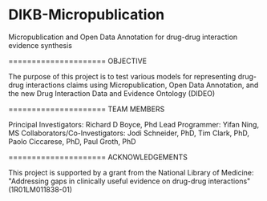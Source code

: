DIKB-Micropublication
=====================

Micropublication and Open Data Annotation for drug-drug interaction evidence synthesis

=====================
OBJECTIVE

The purpose of this project is to test various models for representing
drug-drug interactions claims using Micropublication, Open Data
Annotation, and the new Drug Interaction Data and Evidence Ontology
(DIDEO)

=====================
TEAM MEMBERS

Principal Investigators: Richard D Boyce, Phd
Lead Programmer: Yifan Ning, MS
Collaborators/Co-Investigators: Jodi Schneider, PhD, Tim Clark, PhD, Paolo Ciccarese, PhD, Paul Groth, PhD


=====================
ACKNOWLEDGEMENTS

This project is supported by a grant from the National Library of
Medicine: "Addressing gaps in clinically useful evidence on drug-drug
interactions" (1R01LM011838-01)